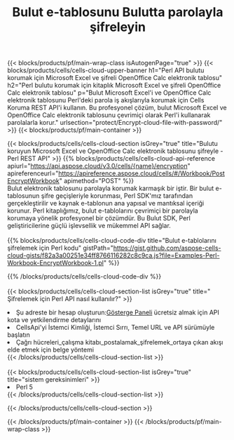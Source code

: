 ﻿---
title:  Bulut e-tablosunu Bulutta parolayla şifreleyin
description: Koruma için Bulut API'leri ve SDK'lar Microsoft Excel ve OpenOffice Calc. Bulut e-tablosunu Cells Bulut API ile şifreleyin. SDK, çeşitli geliştirme dillerini destekler. Bunlar arasında Android, C#, Go, Java, NodeJS, Perl, PHP, Python, Ruby ve Swift bulunur.
---
{{< blocks/products/pf/main-wrap-class isAutogenPage="true" >}}
{{< blocks/products/cells/cells-cloud-upper-banner h1="Perl API bulutu korumak için Microsoft Excel ve şifreli OpenOffice Calc elektronik tablosu" h2="Perl bulutu korumak için kitaplık Microsoft Excel ve şifreli OpenOffice Calc elektronik tablosu" p="Bulut Microsoft Excel\'i ve OpenOffice Calc elektronik tablosunu Perl\'deki parola iş akışlarıyla korumak için Cells Koruma REST API\'i kullanın. Bu profesyonel çözüm, bulut Microsoft Excel ve OpenOffice Calc elektronik tablosunu çevrimiçi olarak Perl\'i kullanarak parolalarla korur." urlsection="protect/Encrypt-cloud-file-with-password/" >}}
{{< blocks/products/pf/main-container >}}

{{< blocks/products/cells/cells-cloud-section isGrey="true" title="Bulutu koruyun Microsoft Excel ve OpenOffice Calc elektronik tablosunu şifreyle - Perl REST API" >}}
{{% blocks/products/cells/cells-cloud-api-reference apiurl="https://api.aspose.cloud/v3.0/cells/{name}/encryption" apireferenceurl="https://apireference.aspose.cloud/cells/#/Workbook/PostEncryptWorkbook" apimethod="POST" %}}
<br/>
Bulut elektronik tablosunu parolayla korumak karmaşık bir iştir. Bir bulut e-tablosunun şifre geçişleriyle korunması, Perl SDK'mız tarafından gerçekleştirilir ve kaynak e-tablonun ana yapısal ve mantıksal içeriği korunur. Perl kitaplığımız, bulut e-tablolarını çevrimiçi bir parolayla korumaya yönelik profesyonel bir çözümdür. Bu Bulut SDK, Perl geliştiricilerine güçlü işlevsellik ve mükemmel API sağlar.
<br/>
<br/>
{{% blocks/products/cells/cells-cloud-code-div title="Bulut e-tablolarını şifrelemek için Perl kodu" gistPath="https://gist.github.com/aspose-cells-cloud-gists/f82a3a00251e34ff8766116282c8c9ca.js?file=Examples-Perl-Workbook-EncryptWorkbook-1.pl" %}}
  
{{% /blocks/products/cells/cells-cloud-code-div %}}
<br/>
<br/>
{{< blocks/products/cells/cells-cloud-section-list isGrey="true" title=" Şifrelemek için Perl API nasıl kullanılır?" >}}
<li> Şu adreste bir hesap oluşturun:<a href="https://dashboard.aspose.cloud/">Gösterge Paneli</a> ücretsiz almak için API kota ve yetkilendirme detaylarını</li>
<li>CellsApi'yi İstemci Kimliği, İstemci Sırrı, Temel URL ve API sürümüyle başlatın</li>
<li>Çağrı hücreleri_çalışma kitabı_postalamak_şifrelemek_ortaya çıkan akışı elde etmek için belge yöntemi</li>
{{< /blocks/products/cells/cells-cloud-section-list >}}
<br/>
<br/>
{{< blocks/products/cells/cells-cloud-section-list isGrey="true" title="sistem gereksinimleri" >}}
<li>Perl 5</li>
{{< /blocks/products/cells/cells-cloud-section-list >}}

{{< /blocks/products/cells/cells-cloud-section >}}

{{< /blocks/products/pf/main-container >}}
{{< /blocks/products/pf/main-wrap-class >}}
